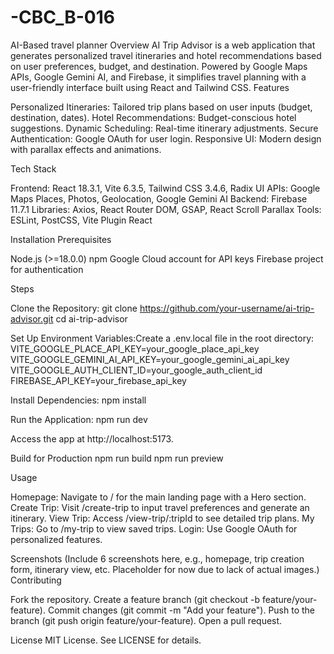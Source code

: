 # -CBC_B-016
AI-Based travel planner
Overview
AI Trip Advisor is a web application that generates personalized travel itineraries and hotel recommendations based on user preferences, budget, and destination. Powered by Google Maps APIs, Google Gemini AI, and Firebase, it simplifies travel planning with a user-friendly interface built using React and Tailwind CSS.
Features

Personalized Itineraries: Tailored trip plans based on user inputs (budget, destination, dates).
Hotel Recommendations: Budget-conscious hotel suggestions.
Dynamic Scheduling: Real-time itinerary adjustments.
Secure Authentication: Google OAuth for user login.
Responsive UI: Modern design with parallax effects and animations.

Tech Stack

Frontend: React 18.3.1, Vite 6.3.5, Tailwind CSS 3.4.6, Radix UI
APIs: Google Maps Places, Photos, Geolocation, Google Gemini AI
Backend: Firebase 11.7.1
Libraries: Axios, React Router DOM, GSAP, React Scroll Parallax
Tools: ESLint, PostCSS, Vite Plugin React

Installation
Prerequisites

Node.js (>=18.0.0)
npm
Google Cloud account for API keys
Firebase project for authentication

Steps

Clone the Repository:
git clone https://github.com/your-username/ai-trip-advisor.git
cd ai-trip-advisor


Set Up Environment Variables:Create a .env.local file in the root directory:
VITE_GOOGLE_PLACE_API_KEY=your_google_place_api_key
VITE_GOOGLE_GEMINI_AI_API_KEY=your_google_gemini_ai_api_key
VITE_GOOGLE_AUTH_CLIENT_ID=your_google_auth_client_id
FIREBASE_API_KEY=your_firebase_api_key


Install Dependencies:
npm install


Run the Application:
npm run dev

Access the app at http://localhost:5173.


Build for Production
npm run build
npm run preview

Usage

Homepage: Navigate to / for the main landing page with a Hero section.
Create Trip: Visit /create-trip to input travel preferences and generate an itinerary.
View Trip: Access /view-trip/:tripId to see detailed trip plans.
My Trips: Go to /my-trip to view saved trips.
Login: Use Google OAuth for personalized features.

Screenshots
(Include 6 screenshots here, e.g., homepage, trip creation form, itinerary view, etc. Placeholder for now due to lack of actual images.)
Contributing

Fork the repository.
Create a feature branch (git checkout -b feature/your-feature).
Commit changes (git commit -m "Add your feature").
Push to the branch (git push origin feature/your-feature).
Open a pull request.

License
MIT License. See LICENSE for details.
